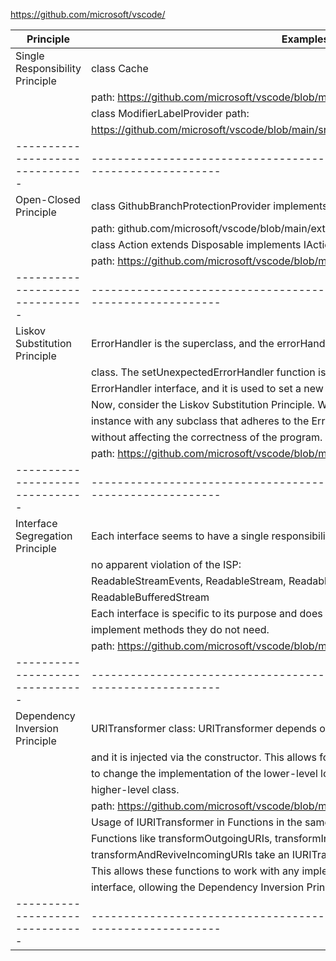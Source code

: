 https://github.com/microsoft/vscode/

| Principle                       | Examples                                                                               |
| ------------------------------- | -------------------------------------------------------------------------------------- |
| Single Responsibility Principle | class Cache                                                                            |
|                                 | path: https://github.com/microsoft/vscode/blob/main/src/vs/base/common/cache.ts        |
|                                 | class ModifierLabelProvider path:                                                      |
|                                 | https://github.com/microsoft/vscode/blob/main/src//vs/base/common/keybindingLabels.ts  |
| ------------------------------- | -------------------------------------------------------------------------------------- |
| Open-Closed Principle           | class GithubBranchProtectionProvider implements BranchProtectionProvider               |
|                                 | path: github.com/microsoft/vscode/blob/main/extensions/github/src/branchProtection.ts  |
|                                 | class Action extends Disposable implements IAction                                     |
|                                 | path: https://github.com/microsoft/vscode/blob/main/src/vs/base/common/actions.ts      |
| ------------------------------- | -------------------------------------------------------------------------------------- |
| Liskov Substitution Principle   | ErrorHandler is the superclass, and the errorHandler constant is an instance of this   |
|                                 | class. The setUnexpectedErrorHandler function is a method that is part of the          |
|                                 | ErrorHandler interface, and it is used to set a new unexpected error handler.          |
|                                 | Now, consider the Liskov Substitution Principle. We can replace the errorHandler       |
|                                 | instance with any subclass that adheres to the ErrorHandler interface                  |
|                                 | without affecting the correctness of the program.                                      |
|                                 | path: https://github.com/microsoft/vscode/blob/main/src/vs/base/common/errors.ts       |
| ------------------------------- | -------------------------------------------------------------------------------------- |
| Interface Segregation Principle | Each interface seems to have a single responsibility related to its name, and there is |
|                                 | no apparent violation of the ISP:                                                      |
|                                 | ReadableStreamEvents<T>, ReadableStream<T>, Readable<T>, WriteableStream<T>            |
|                                 | ReadableBufferedStream<T>                                                              |
|                                 | Each interface is specific to its purpose and does not force implementing classes to   |
|                                 | implement methods they do not need.                                                    |
|                                 | path: https://github.com/microsoft/vscode/blob/main/src/vs/base/common/stream.ts       |
| ------------------------------- | -------------------------------------------------------------------------------------- |
| Dependency Inversion Principle  | URITransformer class: URITransformer depends on the abstraction (IRawURITransformer),  |
|                                 | and it is injected via the constructor. This allows for flexibility and the ability    |
|                                 | to change the implementation of the lower-level logic without modifying the            |
|                                 | higher-level class.                                                                    |
|                                 | path: https://github.com/microsoft/vscode/blob/main/src/vs/base/common/uriIpc.ts       |
|                                 | Usage of IURITransformer in Functions in the same file:                                |
|                                 | Functions like transformOutgoingURIs, transformIncomingURIs,                           |
|                                 | transformAndReviveIncomingURIs take an IURITransformer as an argument.                 |
|                                 | This allows these functions to work with any implementation of the IURITransformer     |
|                                 | interface, ollowing the Dependency Inversion Principle.                                |
| ------------------------------- | -------------------------------------------------------------------------------------- |
